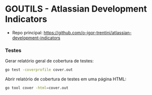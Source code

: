 # GOUTILS - Atlassian Development Indicators #

- Repo principal: https://github.com/o-igor-trentini/atlassian-development-indicators

### Testes ###

Gerar relatório geral de cobertura de testes:
```bash
go test -coverprofile cover.out
```

Abrir relatório de cobertura de testes em uma página HTML:
```bash
go tool cover -html=cover.out
```

